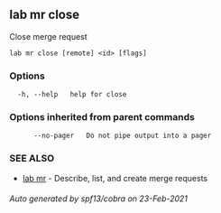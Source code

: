 ## lab mr close

Close merge request

```
lab mr close [remote] <id> [flags]
```

### Options

```
  -h, --help   help for close
```

### Options inherited from parent commands

```
      --no-pager   Do not pipe output into a pager
```

### SEE ALSO

* [lab mr](lab_mr.md)	 - Describe, list, and create merge requests

###### Auto generated by spf13/cobra on 23-Feb-2021
